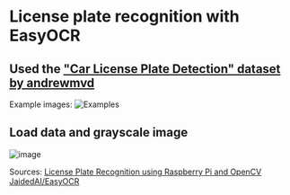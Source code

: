 # License plate recognition with EasyOCR


## Used the ["Car License Plate Detection" dataset by andrewmvd](https://www.kaggle.com/datasets/andrewmvd/car-plate-detection)
Example images:
![Examples](https://user-images.githubusercontent.com/40422650/213888623-a8072ee8-77ae-43fb-afe7-04b1e3b10f76.png)


## Load data and grayscale image
![image](https://user-images.githubusercontent.com/40422650/213888665-408791a6-88c7-4511-b472-64b50c857906.png)




Sources:
[License Plate Recognition using Raspberry Pi and OpenCV](https://circuitdigest.com/microcontroller-projects/license-plate-recognition-using-raspberry-pi-and-opencv)
[JaidedAI/EasyOCR](https://github.com/JaidedAI/EasyOCR)
